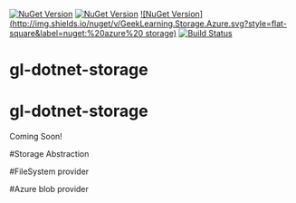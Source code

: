 [![NuGet Version](http://img.shields.io/nuget/v/GeekLearning.Storage.svg?style=flat-square&label=nuget:%20primitives)](https://www.nuget.org/packages/GeekLearning.Storage/)
[![NuGet Version](http://img.shields.io/nuget/v/GeekLearning.Storage.FileSystem.svg?style=flat-square&label=nuget:%20filesystem)](https://www.nuget.org/packages/GeekLearning.Storage.FileSystem/)
[![NuGet Version](http://img.shields.io/nuget/v/GeekLearning.Storage.Azure.svg?style=flat-square&label=nuget:%20azure%20 storage)](https://www.nuget.org/packages/GeekLearning.Storage.Azure/)
[![Build Status](https://geeklearning.visualstudio.com/_apis/public/build/definitions/f841b266-7595-4d01-9ee1-4864cf65aa73/5/badge)](#)
# gl-dotnet-storage

# gl-dotnet-storage

Coming Soon!

#Storage Abstraction

#FileSystem provider

#Azure blob provider
